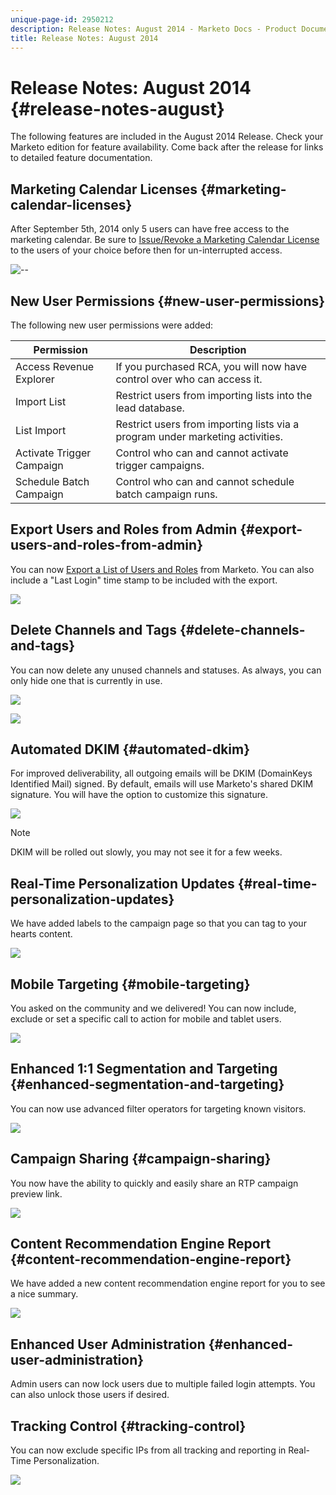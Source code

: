 ```yaml
---
unique-page-id: 2950212
description: Release Notes: August 2014 - Marketo Docs - Product Documentation
title: Release Notes: August 2014
---
```


# Release Notes: August 2014 {#release-notes-august}

The following features are included in the August 2014 Release. Check your Marketo edition for feature availability. Come back after the release for links to detailed feature documentation.

## Marketing Calendar Licenses {#marketing-calendar-licenses}

After September 5th, 2014 only 5 users can have free access to the marketing calendar. Be sure to [Issue/Revoke a Marketing Calendar License](../../product-docs/core-marketo-concepts/marketing-calendar/understanding-the-calendar/issue-revoke-a-marketing-calendar-license.md) to the users of your choice before then for un-interrupted access.

![--](assets/image2014-9-16-9-3a45-3a52.png)

## New User Permissions {#new-user-permissions}

The following new user permissions were added:

| Permission |Description |
|---|---|
| Access Revenue Explorer |If you purchased RCA, you will now have control over who can access it. |
| Import List |Restrict users from importing lists into the lead database. |
| List Import |Restrict users from importing lists via a program under marketing activities. |
| Activate Trigger Campaign |Control who can and cannot activate trigger campaigns. |
| Schedule Batch Campaign |Control who can and cannot schedule batch campaign runs. |

## Export Users and Roles from Admin {#export-users-and-roles-from-admin}

You can now [Export a List of Users and Roles](../../product-docs/administration/users-and-roles/export-a-list-of-users-and-roles.md) from Marketo. You can also include a "Last Login" time stamp to be included with the export.

![](assets/image2014-9-16-12-3a20-3a16.png)

## Delete Channels and Tags {#delete-channels-and-tags}

You can now delete any unused channels and statuses. As always, you can only hide one that is currently in use.

![](assets/image2014-9-16-12-3a20-3a30.png)

![](assets/image2014-9-16-12-3a23-3a4.png)

## Automated DKIM {#automated-dkim}

For improved deliverability, all outgoing emails will be DKIM (DomainKeys Identified Mail) signed. By default, emails will use Marketo's shared DKIM signature. You will have the option to customize this signature.

![](assets/image2014-9-16-12-3a23-3a16.png)

>[!NOTE]
>
>DKIM will be rolled out slowly, you may not see it for a few weeks.

## Real-Time Personalization Updates {#real-time-personalization-updates}

We have added&nbsp;labels&nbsp;to the campaign page so that you can tag to your hearts content.

![](assets/image2014-9-16-12-3a23-3a28.png)

## Mobile Targeting {#mobile-targeting}

You asked on the community and we delivered! You can now include, exclude or set a specific call to action for mobile and tablet users.

![](assets/image2014-9-16-12-3a23-3a43.png)

## Enhanced 1:1 Segmentation and Targeting {#enhanced-segmentation-and-targeting}

You can now use advanced filter operators for targeting known visitors.

![](assets/image2014-9-16-12-3a23-3a56.png)

## Campaign Sharing {#campaign-sharing}

You now have the ability to quickly and easily share an RTP campaign preview link.

![](assets/image2014-9-16-12-3a24-3a22.png)

## Content Recommendation Engine Report {#content-recommendation-engine-report}

We have added a new content recommendation engine report for you to see a nice summary.

![](assets/image2014-9-16-12-3a24-3a42.png)

## Enhanced User Administration {#enhanced-user-administration}

Admin users can now lock users due to multiple failed login attempts. You can also unlock those users if desired.

## Tracking Control {#tracking-control}

You can now exclude specific IPs from all tracking and reporting in Real-Time Personalization.

![](assets/image2014-9-16-12-3a24-3a55.png)


